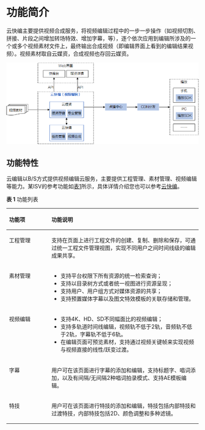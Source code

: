 # 功能简介<a name="vod_01_0078"></a>

云快编主要提供视频合成服务，将视频编辑过程中的一步一步操作（如视频切割、拼接、片段之间增加转场特效、增加字幕，等），逐个依次应用到编辑所涉及的一个或多个视频素材文件上，最终输出合成视频（即编辑界面上看到的编辑结果视频）。视频素材取自云媒资，合成视频也存回云媒资。

![](figures/zh-cn_image_0251100039.png)

## 功能特性<a name="section443219915209"></a>

云编辑以B/S方式提供视频编辑云服务，主要提供工程管理、素材管理、视频编辑等能力。某ISV的参考功能如[表1](#table225617476119)所示，具体详情介绍您也可以参考[云快编](https://marketplace.huaweicloud.com/product/00301-498142-0--0)。

**表 1**  功能列表

<a name="table225617476119"></a>
<table><thead align="left"><tr id="row225612479113"><th class="cellrowborder" valign="top" width="22.06%" id="mcps1.2.3.1.1"><p id="p192566471816"><a name="p192566471816"></a><a name="p192566471816"></a>功能项</p>
</th>
<th class="cellrowborder" valign="top" width="77.94%" id="mcps1.2.3.1.2"><p id="p15256144715110"><a name="p15256144715110"></a><a name="p15256144715110"></a>功能说明</p>
</th>
</tr>
</thead>
<tbody><tr id="row152569471014"><td class="cellrowborder" valign="top" width="22.06%" headers="mcps1.2.3.1.1 "><p id="p141912011124513"><a name="p141912011124513"></a><a name="p141912011124513"></a>工程管理</p>
</td>
<td class="cellrowborder" valign="top" width="77.94%" headers="mcps1.2.3.1.2 "><p id="p136615212457"><a name="p136615212457"></a><a name="p136615212457"></a>支持在页面上进行工程文件的创建、复制、删除和保存，可通过统一工程文件管理视图，实现不同用户之间时间线级的编辑成果共享。</p>
</td>
</tr>
<tr id="row20256134716116"><td class="cellrowborder" valign="top" width="22.06%" headers="mcps1.2.3.1.1 "><p id="p825611471415"><a name="p825611471415"></a><a name="p825611471415"></a>素材管理</p>
</td>
<td class="cellrowborder" valign="top" width="77.94%" headers="mcps1.2.3.1.2 "><a name="ul9352165784515"></a><a name="ul9352165784515"></a><ul id="ul9352165784515"><li>支持平台权限下所有资源的统一检索查询；</li><li>支持以目录树方式或者统一视图进行资源呈现；</li><li>支持用户、用户组方式对媒体资源的共享；</li><li>支持预置媒体字幕以及图文特效模板的关联存储和管理。</li></ul>
</td>
</tr>
<tr id="row125714471110"><td class="cellrowborder" valign="top" width="22.06%" headers="mcps1.2.3.1.1 "><p id="p99581188466"><a name="p99581188466"></a><a name="p99581188466"></a>视频编辑</p>
</td>
<td class="cellrowborder" valign="top" width="77.94%" headers="mcps1.2.3.1.2 "><a name="ul925711471311"></a><a name="ul925711471311"></a><ul id="ul925711471311"><li>支持4K、HD、SD不同幅面比的视频编辑；</li><li>支持多轨道时间线编辑，视频轨不低于2轨，音频轨不低于2轨，字幕轨不低于6轨。</li><li>在编辑页面可预览素材，支持通过视频关键帧来实现视频与视频直接的线性/跃变过渡。</li></ul>
</td>
</tr>
<tr id="row82571647016"><td class="cellrowborder" valign="top" width="22.06%" headers="mcps1.2.3.1.1 "><p id="p134541340134611"><a name="p134541340134611"></a><a name="p134541340134611"></a>字幕</p>
</td>
<td class="cellrowborder" valign="top" width="77.94%" headers="mcps1.2.3.1.2 "><p id="p87681150174615"><a name="p87681150174615"></a><a name="p87681150174615"></a>用户可在该页面进行字幕的添加和编辑，支持标题字、唱词添加，以及有间隔/无间隔2种唱词拍录模式、支持AE模板编辑。</p>
</td>
</tr>
<tr id="row15374121284718"><td class="cellrowborder" valign="top" width="22.06%" headers="mcps1.2.3.1.1 "><p id="p15375101204716"><a name="p15375101204716"></a><a name="p15375101204716"></a>特技</p>
</td>
<td class="cellrowborder" valign="top" width="77.94%" headers="mcps1.2.3.1.2 "><p id="p10375151218474"><a name="p10375151218474"></a><a name="p10375151218474"></a>用户可在该页面进行特技的添加和编辑，特技包括内部特技和过渡特技，内部特技包括2D、颜色调整和多种滤镜。</p>
</td>
</tr>
</tbody>
</table>

